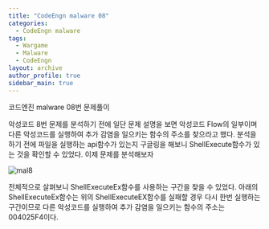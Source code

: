 ```yaml
---
title: "CodeEngn malware 08"
categories:
  - CodeEngn malware
tags:
  - Wargame
  - Malware
  - CodeEngn
layout: archive
author_profile: true
sidebar_main: true
---
```


코드엔진 malware 08번 문제풀이

악성코드 8번 문제를 분석하기 전에 일단 문제 설명을 보면 악성코드 Flow의 일부이며 다른 악성코드를 실행하여 추가 감염을 일으키는 함수의 주소를 찾으라고 했다. 분석을 하기 전에 파일을 실행하는 api함수가 있는지 구글링을 해보니 ShellExecute함수가 있는 것을 확인할 수 있었다. 이제 문제를 분석해보자

![mal8](https://user-images.githubusercontent.com/91646923/135487985-9a482d81-2855-4f8c-9671-28ae858aec7f.JPG)

전체적으로 살펴보니 ShellExecuteEx함수를 사용하는 구간을 찾을 수 있었다. 아래의 ShellExecuteEx함수는 위의 ShellExecuteEX함수를 실패할 경우 다시 한번 실행하는 구간이므로 다른 악성코드를 실행하여 추가 감염을 일으키는 함수의 주소는 004025F4이다.
